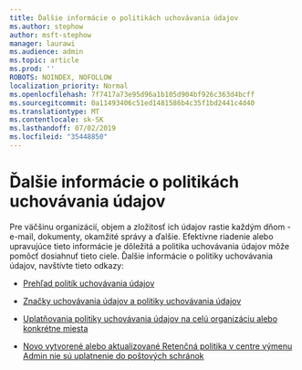```yaml
---
title: Ďalšie informácie o politikách uchovávania údajov
ms.author: stephow
author: msft-stephow
manager: laurawi
ms.audience: admin
ms.topic: article
ms.prod: ''
ROBOTS: NOINDEX, NOFOLLOW
localization_priority: Normal
ms.openlocfilehash: 7f7417a73e95d96a1b105d904bf926c363d4bcff
ms.sourcegitcommit: 0a11493406c51ed1481586b4c35f1bd2441c4d40
ms.translationtype: MT
ms.contentlocale: sk-SK
ms.lasthandoff: 07/02/2019
ms.locfileid: "35448850"
---
```

# <a name="more-info-about-retention-policies"></a>Ďalšie informácie o politikách uchovávania údajov

Pre väčšinu organizácií, objem a zložitosť ich údajov rastie každým dňom - e-mail, dokumenty, okamžité správy a ďalšie.
Efektívne riadenie alebo upravujúce tieto informácie je dôležitá a politika uchovávania údajov môže pomôcť dosiahnuť tieto ciele. Ďalšie informácie o politiky uchovávania údajov, navštívte tieto odkazy:

- [Prehľad politík uchovávania údajov](https://docs.microsoft.com/office365/securitycompliance/retention-policies)

- [Značky uchovávania údajov a politiky uchovávania údajov](https://docs.microsoft.com/exchange/security-and-compliance/messaging-records-management/retention-tags-and-policies)

- [Uplatňovania politiky uchovávania údajov na celú organizáciu alebo konkrétne miesta](https://docs.microsoft.com/office365/securitycompliance/retention-policies#applying-a-retention-policy-to-an-entire-organization-or-specific-locations)

- [Novo vytvorené alebo aktualizované Retenčná politika v centre výmenu Admin nie sú uplatnenie do poštových schránok](https://docs.microsoft.com/alchemyinsights/retention-policies-in-exchange-admin-center-not-working)


